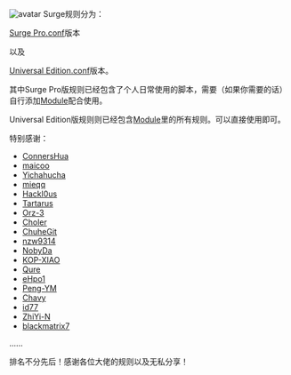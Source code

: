 ![avatar](/https://s.88y.cn/group1/M00/04/7B/CqchN2BrG7qAQtYgAAYmXboXDDw44.jpeg)
Surge规则分为：
 
[Surge Pro.conf](https://github.com/TributePaulWalker/Profiles/blob/main/Surge/Surge%20Pro.conf)版本

以及

[Universal Edition.conf](https://github.com/TributePaulWalker/Profiles/blob/main/Surge/Universal%20Edition%20.conf)版本。

其中Surge Pro版规则已经包含了个人日常使用的脚本，需要（如果你需要的话）自行添加[Module](https://github.com/TributePaulWalker/Profiles/tree/main/Surge/Module)配合使用。

Universal Edition版规则则已经包含[Module](https://github.com/TributePaulWalker/Profiles/tree/main/Surge/Module)里的所有规则。可以直接使用即可。


特别感谢：
* [ConnersHua](https://github.com/DivineEngine/Profiles/tree/master)
* [maicoo](https://github.com/maicoobox/Surge)
* [Yichahucha](https://github.com/yichahucha/surge/tree/master)
* [mieqq](https://github.com/mieqq/mieqq)
* [Hackl0us](https://github.com/Hackl0us)
* [Tartarus](https://github.com/Tartarus2014)
* [Orz-3](https://github.com/Orz-3)
* [Choler](https://github.com/Choler)
* [ChuheGit](https://github.com/ChuheGit/1)
* [nzw9314](https://github.com/nzw9314)
* [NobyDa](https://github.com/NobyDa)
* [KOP-XIAO](https://github.com/KOP-XIAO)
* [Qure](https://github.com/Koolson/Qure)
* [eHpo1](https://github.com/787a68)
* [Peng-YM](https://github.com/Peng-YM)
* [Chavy](https://github.com/chavyleung)
* [id77](https://github.com/id77)
* [ZhiYi-N](https://github.com/ZhiYi-N)
* [blackmatrix7](https://github.com/blackmatrix7)

......

排名不分先后！感谢各位大佬的规则以及无私分享！
